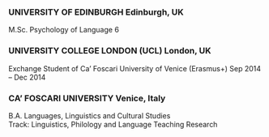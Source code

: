 


### UNIVERSITY OF EDINBURGH	Edinburgh, UK
M.Sc. Psychology of Language	6

### UNIVERSITY COLLEGE LONDON (UCL)	London, UK
Exchange Student of Ca’ Foscari University of Venice (Erasmus+)	Sep 2014 – Dec 2014

### CA’ FOSCARI UNIVERSITY	Venice, Italy
B.A. Languages, Linguistics and Cultural Studies	
Track: Linguistics, Philology and Language Teaching Research	

